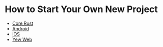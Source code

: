 # How to Start Your Own New Project

* [Core Rust](./new-project-core-rust.md)
* [Android](.new-project-android.md)
* [iOS](./new_project-ios.md)
* [Yew Web](./new-project-yew-web.md)

